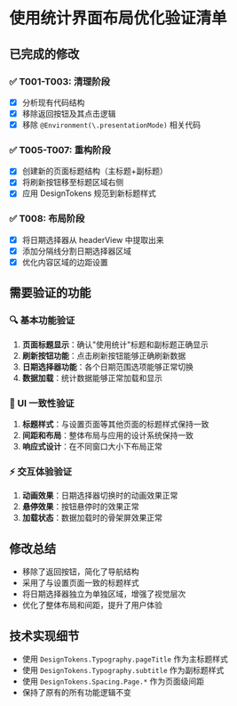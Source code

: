 # 使用统计界面布局优化验证清单

## 已完成的修改

### ✅ T001-T003: 清理阶段
- [x] 分析现有代码结构
- [x] 移除返回按钮及其点击逻辑  
- [x] 移除 `@Environment(\.presentationMode)` 相关代码

### ✅ T005-T007: 重构阶段
- [x] 创建新的页面标题结构（主标题+副标题）
- [x] 将刷新按钮移至标题区域右侧
- [x] 应用 DesignTokens 规范到新标题样式

### ✅ T008: 布局阶段
- [x] 将日期选择器从 headerView 中提取出来
- [x] 添加分隔线分割日期选择器区域
- [x] 优化内容区域的边距设置

## 需要验证的功能

### 🔍 基本功能验证
1. **页面标题显示**：确认"使用统计"标题和副标题正确显示
2. **刷新按钮功能**：点击刷新按钮能够正确刷新数据
3. **日期选择器功能**：各个日期范围选项能够正常切换
4. **数据加载**：统计数据能够正常加载和显示

### 🎨 UI 一致性验证
1. **标题样式**：与设置页面等其他页面的标题样式保持一致
2. **间距和布局**：整体布局与应用的设计系统保持一致
3. **响应式设计**：在不同窗口大小下布局正常

### ⚡ 交互体验验证
1. **动画效果**：日期选择器切换时的动画效果正常
2. **悬停效果**：按钮悬停时的效果正常
3. **加载状态**：数据加载时的骨架屏效果正常

## 修改总结

- 移除了返回按钮，简化了导航结构
- 采用了与设置页面一致的标题样式
- 将日期选择器独立为单独区域，增强了视觉层次
- 优化了整体布局和间距，提升了用户体验

## 技术实现细节

- 使用 `DesignTokens.Typography.pageTitle` 作为主标题样式
- 使用 `DesignTokens.Typography.subtitle` 作为副标题样式
- 使用 `DesignTokens.Spacing.Page.*` 作为页面级间距
- 保持了原有的所有功能逻辑不变